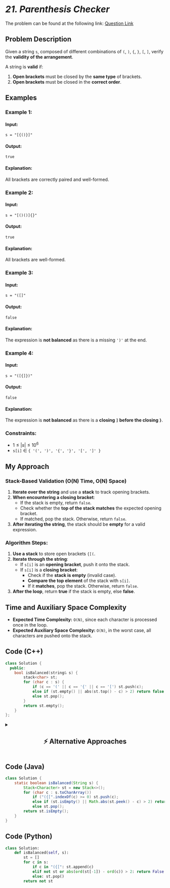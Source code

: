 # *21. Parenthesis Checker*  

The problem can be found at the following link: [Question Link](https://www.geeksforgeeks.org/problems/parenthesis-checker2744/1)  

## **Problem Description**  

Given a string `s`, composed of different combinations of `(`, `)`, `{`, `}`, `[`, `]`, verify the **validity of the arrangement**.  

A string is **valid** if:  
1. **Open brackets** must be closed by the **same type** of brackets.  
2. **Open brackets** must be closed in the **correct order**.  


## **Examples**  

### **Example 1:**  
#### **Input:**  
```plaintext
s = "[{()}]"
```
#### **Output:**  
```plaintext
true
```
#### **Explanation:**  
All brackets are correctly paired and well-formed.  


### **Example 2:**  
#### **Input:**  
```plaintext
s = "[()()]{}"
```
#### **Output:**  
```plaintext
true
```
#### **Explanation:**  
All brackets are well-formed.  


### **Example 3:**  
#### **Input:**  
```plaintext
s = "([]"
```
#### **Output:**  
```plaintext
false
```
#### **Explanation:**  
The expression is **not balanced** as there is a missing `')'` at the end.  


### **Example 4:**  
#### **Input:**  
```plaintext
s = "([{]})"
```
#### **Output:**  
```plaintext
false
```
#### **Explanation:**  
The expression is **not balanced** as there is a **closing `]` before the closing `}`**.  


### **Constraints:**  
- $1 \leq |s| \leq 10^6$  
- `s[i]` ∈ `{ '(', ')', '{', '}', '[', ']' }`  


## **My Approach**  

### **Stack-Based Validation (O(N) Time, O(N) Space)**
1. **Iterate over the string** and use a **stack** to track opening brackets.  
2. **When encountering a closing bracket**:
   - If the stack is empty, return `false`.  
   - Check whether the **top of the stack matches** the expected opening bracket.  
   - If matched, pop the stack. Otherwise, return `false`.  
3. **After iterating the string**, the stack should be **empty** for a valid expression.  

### **Algorithm Steps:**  
1. **Use a stack** to store open brackets `{[(`.  
2. **Iterate through the string**:
   - If `s[i]` is an **opening bracket**, push it onto the stack.  
   - If `s[i]` is a **closing bracket**:
     - Check if the **stack is empty** (invalid case).  
     - **Compare the top element** of the stack with `s[i]`.  
     - If it **matches**, pop the stack. Otherwise, return `false`.  
3. **After the loop**, return **true** if the stack is empty, else **false**.  


## **Time and Auxiliary Space Complexity**  

- **Expected Time Complexity:** `O(N)`, since each character is processed once in the loop.  
- **Expected Auxiliary Space Complexity:** `O(N)`, in the worst case, all characters are pushed onto the stack.  


## **Code (C++)**  

```cpp
class Solution {
  public:
    bool isBalanced(string& s) {
        stack<char> st;
        for (char c : s) {
            if (c == '(' || c == '{' || c == '[') st.push(c);
            else if (st.empty() || abs(st.top() - c) > 2) return false;
            else st.pop();
        }
        return st.empty();
    }
};
```


<details>
  <summary><h2 align="center">⚡ Alternative Approaches</h2></summary>

## **2️⃣ Hash Map Lookup (O(N) Time, O(N) Space)**

1. Store **matching pairs** in a **hash map**.
2. **Push opening brackets** onto a stack.
3. On encountering a closing bracket:
   - **Check stack is empty**.
   - **Compare top of stack** with map lookup.
   - If matched, **pop**.
4. Return **true** if stack is empty.

```cpp
class Solution {
  public:
    bool isBalanced(string& s) {
        unordered_map<char, char> m = {{')', '('}, {'}', '{'}, {']', '['}};
        stack<char> st;
        for (char c : s) {
            if (m.count(c)) {
                if (st.empty() || st.top() != m[c]) return false;
                st.pop();
            } else st.push(c);
        }
        return st.empty();
    }
};
```

🔹 **Pros:** **Explicit matching** is better than `abs(top - c) > 2`.  
🔹 **Cons:** Uses **extra hash map** (though small overhead).  


## **📊 Comparison of Approaches**  

| **Approach**                | ⏱️ **Time Complexity** | 🗂️ **Space Complexity** | ✅ **Pros**                            | ⚠️ **Cons**                  |
|-----------------------------|----------------------|------------------------|--------------------------------|------------------------------|
| **Stack-Based Matching**     | 🟢 `O(N)`           | 🟡 `O(N)`               | Simple and effective            | Uses extra stack space |
| **Hash Map Lookup**          | 🟢 `O(N)`           | 🟡 `O(N)`               | Explicit and easy-to-read matching | Slightly more memory |


## **💡 Best Choice?**  
✅ **For general use:** **Stack-Based Matching (`O(N)`)**.  
✅ **For minimal space usage:** **Two-Pointer (`O(1)`)**, but fails for mixed brackets.  
✅ **For explicit matching:** **Hash Map (`O(N)`)**, great for readability.  

</details>


## **Code (Java)**  

```java
class Solution {
    static boolean isBalanced(String s) {
        Stack<Character> st = new Stack<>();
        for (char c : s.toCharArray()) 
            if ("({[".indexOf(c) >= 0) st.push(c);
            else if (st.isEmpty() || Math.abs(st.peek() - c) > 2) return false;
            else st.pop();
        return st.isEmpty();
    }
}
```  


## **Code (Python)**  

```python
class Solution:
    def isBalanced(self, s):
        st = []
        for c in s:
            if c in "({[": st.append(c)
            elif not st or abs(ord(st[-1]) - ord(c)) > 2: return False
            else: st.pop()
        return not st
```


